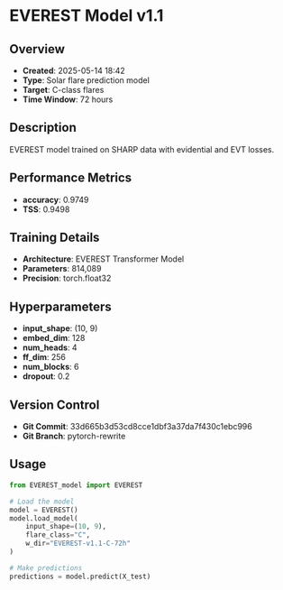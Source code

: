 # EVEREST Model v1.1

## Overview
- **Created**: 2025-05-14 18:42
- **Type**: Solar flare prediction model
- **Target**: C-class flares
- **Time Window**: 72 hours

## Description
EVEREST model trained on SHARP data with evidential and EVT losses.

## Performance Metrics
- **accuracy**: 0.9749
- **TSS**: 0.9498


## Training Details
- **Architecture**: EVEREST Transformer Model
- **Parameters**: 814,089
- **Precision**: torch.float32

## Hyperparameters
- **input_shape**: (10, 9)
- **embed_dim**: 128
- **num_heads**: 4
- **ff_dim**: 256
- **num_blocks**: 6
- **dropout**: 0.2

## Version Control
- **Git Commit**: 33d665b3d53cd8cce1dbf3a37da7f430c1ebc996
- **Git Branch**: pytorch-rewrite

## Usage
```python
from EVEREST_model import EVEREST

# Load the model
model = EVEREST()
model.load_model(
    input_shape=(10, 9),
    flare_class="C",
    w_dir="EVEREST-v1.1-C-72h"
)

# Make predictions
predictions = model.predict(X_test)
```
